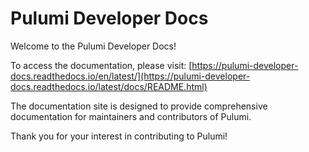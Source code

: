 # Pulumi Developer Docs

Welcome to the Pulumi Developer Docs!

To access the documentation, please visit: [https://pulumi-developer-docs.readthedocs.io/en/latest/](https://pulumi-developer-docs.readthedocs.io/latest/docs/README.html)

The documentation site is designed to provide comprehensive documentation for maintainers and contributors of Pulumi.

Thank you for your interest in contributing to Pulumi!
